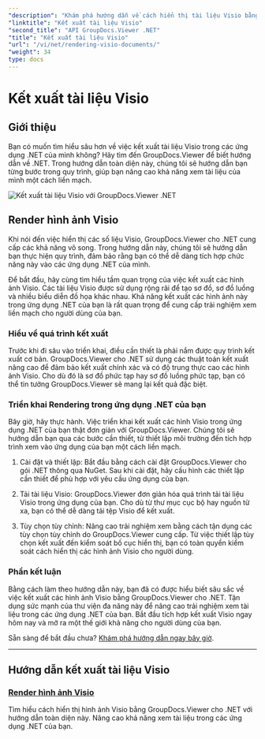 ```yaml
---
"description": "Khám phá hướng dẫn về cách hiển thị tài liệu Visio bằng GroupDocs.Viewer cho .NET. Tìm hiểu cách nâng cao khả năng xem tài liệu trong ứng dụng .NET của bạn một cách dễ dàng."
"linktitle": "Kết xuất tài liệu Visio"
"second_title": "API GroupDocs.Viewer .NET"
"title": "Kết xuất tài liệu Visio"
"url": "/vi/net/rendering-visio-documents/"
"weight": 34
type: docs
---
```

# Kết xuất tài liệu Visio

## Giới thiệu

Bạn có muốn tìm hiểu sâu hơn về việc kết xuất tài liệu Visio trong các ứng dụng .NET của mình không? Hãy tìm đến GroupDocs.Viewer để biết hướng dẫn về .NET. Trong hướng dẫn toàn diện này, chúng tôi sẽ hướng dẫn bạn từng bước trong quy trình, giúp bạn nâng cao khả năng xem tài liệu của mình một cách liền mạch.

![Kết xuất tài liệu Visio với GroupDocs.Viewer .NET](/viewer/rendering-visio-documents/image.png)

## Render hình ảnh Visio

Khi nói đến việc hiển thị các số liệu Visio, GroupDocs.Viewer cho .NET cung cấp các khả năng vô song. Trong hướng dẫn này, chúng tôi sẽ hướng dẫn bạn thực hiện quy trình, đảm bảo rằng bạn có thể dễ dàng tích hợp chức năng này vào các ứng dụng .NET của mình.

Để bắt đầu, hãy cùng tìm hiểu tầm quan trọng của việc kết xuất các hình ảnh Visio. Các tài liệu Visio được sử dụng rộng rãi để tạo sơ đồ, sơ đồ luồng và nhiều biểu diễn đồ họa khác nhau. Khả năng kết xuất các hình ảnh này trong ứng dụng .NET của bạn là rất quan trọng để cung cấp trải nghiệm xem liền mạch cho người dùng của bạn.

### Hiểu về quá trình kết xuất

Trước khi đi sâu vào triển khai, điều cần thiết là phải nắm được quy trình kết xuất cơ bản. GroupDocs.Viewer cho .NET sử dụng các thuật toán kết xuất nâng cao để đảm bảo kết xuất chính xác và có độ trung thực cao các hình ảnh Visio. Cho dù đó là sơ đồ phức tạp hay sơ đồ luồng phức tạp, bạn có thể tin tưởng GroupDocs.Viewer sẽ mang lại kết quả đặc biệt.

### Triển khai Rendering trong ứng dụng .NET của bạn

Bây giờ, hãy thực hành. Việc triển khai kết xuất các hình Visio trong ứng dụng .NET của bạn thật đơn giản với GroupDocs.Viewer. Chúng tôi sẽ hướng dẫn bạn qua các bước cần thiết, từ thiết lập môi trường đến tích hợp trình xem vào ứng dụng của bạn một cách liền mạch.

1. Cài đặt và thiết lập: Bắt đầu bằng cách cài đặt GroupDocs.Viewer cho gói .NET thông qua NuGet. Sau khi cài đặt, hãy cấu hình các thiết lập cần thiết để phù hợp với yêu cầu ứng dụng của bạn.

2. Tải tài liệu Visio: GroupDocs.Viewer đơn giản hóa quá trình tải tài liệu Visio trong ứng dụng của bạn. Cho dù từ thư mục cục bộ hay nguồn từ xa, bạn có thể dễ dàng tải tệp Visio để kết xuất.

3. Tùy chọn tùy chỉnh: Nâng cao trải nghiệm xem bằng cách tận dụng các tùy chọn tùy chỉnh do GroupDocs.Viewer cung cấp. Từ việc thiết lập tùy chọn kết xuất đến kiểm soát bố cục hiển thị, bạn có toàn quyền kiểm soát cách hiển thị các hình ảnh Visio cho người dùng.

### Phần kết luận

Bằng cách làm theo hướng dẫn này, bạn đã có được hiểu biết sâu sắc về việc kết xuất các hình ảnh Visio bằng GroupDocs.Viewer cho .NET. Tận dụng sức mạnh của thư viện đa năng này để nâng cao trải nghiệm xem tài liệu trong các ứng dụng .NET của bạn. Bắt đầu tích hợp kết xuất Visio ngay hôm nay và mở ra một thế giới khả năng cho người dùng của bạn.

Sẵn sàng để bắt đầu chưa? [Khám phá hướng dẫn ngay bây giờ](./render-visio-figures/).

---

## Hướng dẫn kết xuất tài liệu Visio
### [Render hình ảnh Visio](./render-visio-figures/)
Tìm hiểu cách hiển thị hình ảnh Visio bằng GroupDocs.Viewer cho .NET với hướng dẫn toàn diện này. Nâng cao khả năng xem tài liệu trong các ứng dụng .NET của bạn.